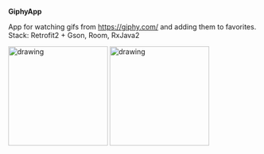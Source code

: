 **GiphyApp**

App for watching gifs from https://giphy.com/ and adding them to favorites.<br>
Stack: Retrofit2 + Gson, Room, RxJava2

<p float="left">
  <img src="https://github.com/matttax/GiphyApp/assets/67387151/2b5ae8e2-258c-4b50-b078-ebe17cf7a0b5" alt="drawing" style="width:200px;"/>
  <img src="https://github.com/matttax/GiphyApp/assets/67387151/daf4e912-944d-4873-b51d-67669d86a6a7" alt="drawing" style="width:200px;"/>
</p>
